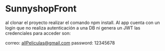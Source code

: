 # SunnyshopFront

al clonar el proyecto realizar el comando npm install.
Al app cuenta con un login que no realiza autenticación a una DB ni genera un JWT las credenciales para acceder son:

correo: allPeliculas@gmail.com
password: 12345678

